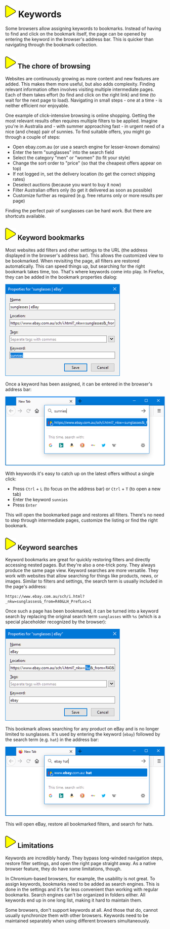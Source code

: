 # ![](img/arrow.svg) Keywords

Some browsers allow assigning keywords to bookmarks. Instead of having to find and click on the bookmark itself, the page can be opened by entering the keyword in the browser's address bar. This is quicker than navigating through the bookmark collection.

## ![](img/arrow.svg) The chore of browsing

Websites are continuously growing as more content and new features are added. This makes them more useful, but also adds complexity. Finding relevant information often involves visiting multiple intermediate pages. Each of them takes effort (to find and click on the right link) and time (to wait for the next page to load). Navigating in small steps - one at a time - is neither efficient nor enjoyable.

One example of click-intensive browsing is online shopping. Getting the most relevant results often requires multiple filters to be applied. Imagine you're in Australia and - with summer approaching fast - in urgent need of a nice (and cheap) pair of sunnies. To find suitable offers, you might go through a couple of steps:

- Open ebay.com.au (or use a search engine for lesser-known domains)
- Enter the term "sunglasses" into the search field
- Select the category "men" or "women" (to fit your style)
- Change the sort order to "price" (so that the cheapest offers appear on top)
- If not logged in, set the delivery location (to get the correct shipping rates)
- Deselect auctions (because you want to buy it now)
- Filter Australian offers only (to get it delivered as soon as possible)
- Customize further as required (e.g. free returns only or more results per page)

Finding the perfect pair of sunglasses can be hard work. But there are shortcuts available.

## ![](img/arrow.svg) Keyword bookmarks

Most websites add filters and other settings to the URL (the address displayed in the browser's address bar). This allows the customized view to be bookmarked. When revisiting the page, all filters are restored automatically. This can speed things up, but searching for the right bookmark takes time, too. That's where keywords come into play. In Firefox, they can be added in the bookmark properties dialog:

![](img/sunnies-properties.png)

Once a keyword has been assigned, it can be entered in the browser's address bar:

![](img/sunnies-address-bar.png)

With keywords it's easy to catch up on the latest offers without a single click:

* Press `Ctrl` + `L` (to focus on the address bar) or `Ctrl` + `T` (to open a new tab)
* Enter the keyword `sunnies`
* Press `Enter`

This will open the bookmarked page and restores all filters. There's no need to step through intermediate pages, customize the listing or find the right bookmark.

## ![](img/arrow.svg) Keyword searches

Keyword bookmarks are great for quickly restoring filters and directly accessing nested pages. But they're also a one-trick pony. They always produce the same page view. Keyword searches are more versatile. They work with websites that allow searching for things like products, news, or images. Similar to filters and settings, the search term is usually included in the page's address:

```text
https://www.ebay.com.au/sch/i.html?_nkw=sunglasses&_from=R40&LH_PrefLoc=1
```

Once such a page has been bookmarked, it can be turned into a keyword search by replacing the original search term `sunglasses` with `%s` (which is a special placeholder recognized by the browser):

![](img/ebay-properties.png)

This bookmark allows searching for any product on eBay and is no longer limited to sunglasses. It's used by entering the keyword (`ebay`) followed by the search term (e.g. `hat`) in the address bar:

![](img/ebay-address-bar.png)

This will open eBay, restore all bookmarked filters, and search for hats.

## ![](img/arrow.svg) Limitations

Keywords are incredibly handy. They bypass long-winded navigation steps, restore filter settings, and open the right page straight away. As a native browser feature, they do have some limitations, though.

In Chromium-based browsers, for example, the usability is not great. To assign keywords, bookmarks need to be added as search engines. This is done in the settings and it's far less convenient than working with regular bookmarks. Search engines can't be organized in folders either. All keywords end up in one long list, making it hard to maintain them.

Some browsers, don't support keywords at all. And those that do, cannot usually synchronize them with other browsers. Keywords need to be maintained separately when using different browsers simultaneously.
